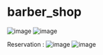 # barber_shop

![image](https://github.com/user-attachments/assets/00d00783-cc56-4670-bba9-100e0d5e6ee0) ![image](https://github.com/user-attachments/assets/9033d387-9a9f-4873-8a20-7a1deeffc8be)

Reservation :
![image](https://github.com/user-attachments/assets/18da7a69-0b02-4a8b-8208-2cbb3e868d97) ![image](https://github.com/user-attachments/assets/df3b3e2f-475b-4859-9e3b-7e9e0578b807)


